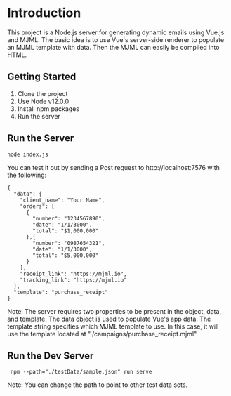# Introduction
This project is a Node.js server for generating dynamic emails using Vue.js and MJML. The basic idea is to use Vue's server-side renderer to populate an MJML template with data. Then the MJML can easily be compiled into HTML.

## Getting Started
1) Clone the project
2) Use Node v12.0.0
3) Install npm packages
4) Run the server

## Run the Server
```
node index.js
```
You can test it out by sending a Post request to http://localhost:7576 with the following:
```
{
  "data": {
    "client_name": "Your Name",
    "orders": [
      {
        "number": "1234567890",
        "date": "1/1/3000",
        "total": "$1,000,000"
      },{
        "number": "0987654321",
        "date": "1/1/3000",
        "total": "$5,000,000"
      }
    ],
    "receipt_link": "https://mjml.io",
    "tracking_link": "https://mjml.io"
  },
  "template": "purchase_receipt"
}
```
Note: The server requires two properties to be present in the object, data, and template. The data object is used to populate Vue's app data. The template string specifies which MJML template to use. In this case, it will use the template located at "./campaigns/purchase_receipt.mjml".

## Run the Dev Server
```
 npm --path="./testData/sample.json" run serve
```
Note: You can change the path to point to other test data sets. 
